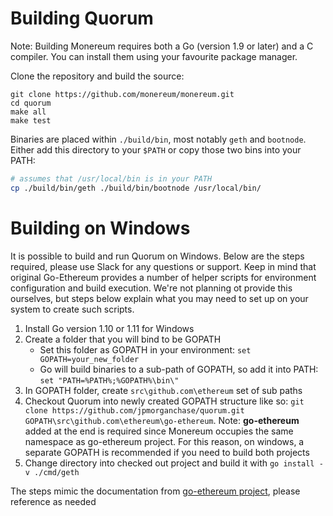 
# Building Quorum

Note: Building Monereum requires both a Go (version 1.9 or later) and a C compiler. You can install them using your favourite package manager. 

Clone the repository and build the source:

```
git clone https://github.com/monereum/monereum.git
cd quorum
make all
make test
```

Binaries are placed within `./build/bin`, most notably `geth` and `bootnode`. Either add this directory to your `$PATH` or copy those two bins into your PATH:

```sh
# assumes that /usr/local/bin is in your PATH
cp ./build/bin/geth ./build/bin/bootnode /usr/local/bin/
```

# Building on Windows
It is possible to build and run Quorum on Windows. Below are the steps required, please use Slack for any questions or support. Keep in mind that original Go-Ethereum provides a number of helper scripts for environment configuration and build execution. We're not planning ot provide this ourselves, but steps below explain what you may need to set up on your system to create such scripts.

1. Install Go version 1.10 or 1.11 for Windows
2. Create a folder that you will bind to be GOPATH
   * Set this folder as GOPATH in your environment: `set GOPATH=your_new_folder`
   * Go will build binaries to a sub-path of GOPATH, so add it into PATH: `set "PATH=%PATH%;%GOPATH%\bin\"`
3. In GOPATH folder, create `src\github.com\ethereum` set of sub paths
4. Checkout Quorum into newly created GOPATH structure like so: `git clone https://github.com/jpmorganchase/quorum.git GOPATH\src\github.com\ethereum\go-ethereum`. Note: **go-ethereum** added at the end is required since Monereum occupies the same namespace as go-ethereum project. For this reason, on windows, a separate GOPATH is recommended if you need to build both projects
5. Change directory into checked out project and build it with `go install -v ./cmd/geth`

The steps mimic the documentation from [go-ethereum project](https://github.com/ethereum/go-ethereum/wiki/Installation-instructions-for-Windows), please reference as needed
